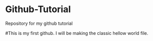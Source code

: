 # Github-Tutorial
Repository for my github tutorial

#This is my first github. I will be making the classic hellow world file.
